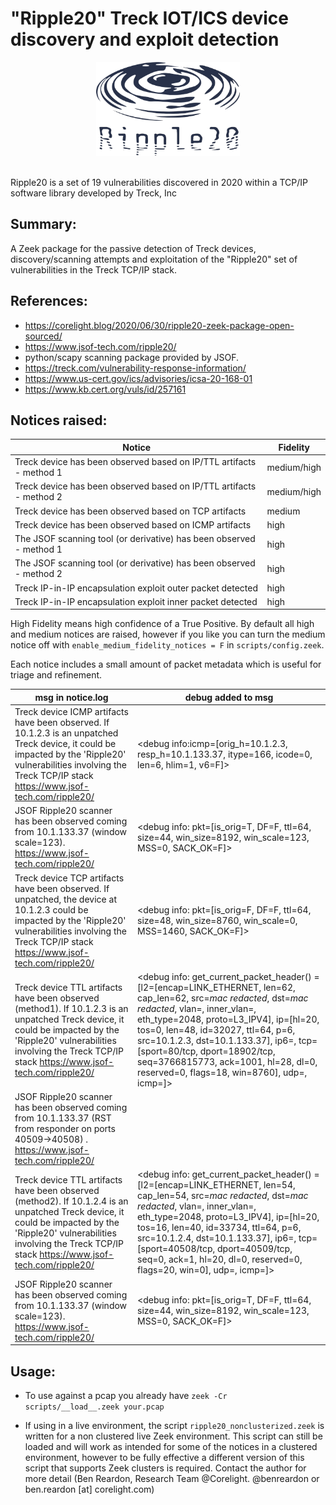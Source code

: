 
# "Ripple20" Treck IOT/ICS device discovery and exploit detection
<p align="center">
  <img width="230" height="150" src="r20_logo.png">
</p>

<br>
Ripple20 is a set of 19 vulnerabilities discovered in 2020 within a TCP/IP software library developed by Treck, Inc
</br>
  
## Summary:  
A Zeek package for the passive detection of Treck devices, discovery/scanning attempts and exploitation of the "Ripple20" set of vulnerabilities in the Treck TCP/IP stack. 

## References: 
- https://corelight.blog/2020/06/30/ripple20-zeek-package-open-sourced/
- https://www.jsof-tech.com/ripple20/    
- python/scapy scanning package provided by JSOF.  
- https://treck.com/vulnerability-response-information/
- https://www.us-cert.gov/ics/advisories/icsa-20-168-01
- https://www.kb.cert.org/vuls/id/257161

## Notices raised:   

| Notice | Fidelity  |
| -------- | ---------------------- |
|Treck device has been observed based on IP/TTL artifacts - method 1| medium/high | 
|Treck device has been observed based on IP/TTL artifacts - method 2| medium/high |
|Treck device has been observed based on TCP artifacts| medium |
|Treck device has been observed based on ICMP artifacts|high |
|The JSOF scanning tool (or derivative) has been observed - method 1| high |
|The JSOF scanning tool (or derivative) has been observed - method 2| high |
|Treck IP-in-IP encapsulation exploit outer packet detected| high|
|Treck IP-in-IP encapsulation exploit inner packet detected| high|
  
High Fidelity means high confidence of a True Positive.
By default all high and medium notices are raised, however if you like you can turn the medium notice off with `enable_medium_fidelity_notices = F` in `scripts/config.zeek`.


Each notice includes a small amount of packet metadata which is useful for triage and refinement. 


| msg in notice.log | debug added to msg |
| -------- | ---------------------- |
|Treck device ICMP artifacts have been observed. If 10.1.2.3 is an unpatched Treck device, it could be impacted by the 'Ripple20' vulnerabilities involving the Treck TCP/IP stack https://www.jsof-tech.com/ripple20/ |<debug info:icmp=[orig_h=10.1.2.3, resp_h=10.1.133.37, itype=166, icode=0, len=6, hlim=1, v6=F]>|
JSOF Ripple20 scanner has been observed coming from 10.1.133.37 (window scale=123). https://www.jsof-tech.com/ripple20/ | <debug info: pkt=[is_orig=T, DF=F, ttl=64, size=44, win_size=8192, win_scale=123, MSS=0, SACK_OK=F]>
Treck device TCP artifacts have been observed. If unpatched, the device at 10.1.2.3 could be impacted by the 'Ripple20' vulnerabilities involving the Treck TCP/IP stack https://www.jsof-tech.com/ripple20/ |<debug info: pkt=[is_orig=F, DF=F, ttl=64, size=48, win_size=8760, win_scale=0, MSS=1460, SACK_OK=F]>|
|Treck device TTL artifacts have been observed (method1). If 10.1.2.3 is an unpatched Treck device, it could be impacted by the 'Ripple20' vulnerabilities involving the Treck TCP/IP stack https://www.jsof-tech.com/ripple20/|<debug info: get_current_packet_header() = [l2=[encap=LINK_ETHERNET, len=62, cap_len=62, src=_mac redacted_, dst=_mac redacted_, vlan=<uninitialized>, inner_vlan=<uninitialized>, eth_type=2048, proto=L3_IPV4], ip=[hl=20, tos=0, len=48, id=32027, ttl=64, p=6, src=10.1.2.3, dst=10.1.133.37], ip6=<uninitialized>, tcp=[sport=80/tcp, dport=18902/tcp, seq=3766815773, ack=1001, hl=28, dl=0, reserved=0, flags=18, win=8760], udp=<uninitialized>, icmp=<uninitialized>]>|
|JSOF Ripple20 scanner has been observed coming from 10.1.133.37 (RST from responder on ports 40509->40508) . https://www.jsof-tech.com/ripple20/||
|Treck device TTL artifacts have been observed (method2). If 10.1.2.4 is an unpatched Treck device, it could be impacted by the 'Ripple20' vulnerabilities involving the Treck TCP/IP stack https://www.jsof-tech.com/ripple20/ |<debug info: get_current_packet_header() = [l2=[encap=LINK_ETHERNET, len=54, cap_len=54, src=_mac redacted_, dst=_mac redacted_, vlan=<uninitialized>, inner_vlan=<uninitialized>, eth_type=2048, proto=L3_IPV4], ip=[hl=20, tos=16, len=40, id=33734, ttl=64, p=6, src=10.1.2.4, dst=10.1.133.37], ip6=<uninitialized>, tcp=[sport=40508/tcp, dport=40509/tcp, seq=0, ack=1, hl=20, dl=0, reserved=0, flags=20, win=0], udp=<uninitialized>, icmp=<uninitialized>]>|
|JSOF Ripple20 scanner has been observed coming from 10.1.133.37 (window scale=123). https://www.jsof-tech.com/ripple20/ |<debug info: pkt=[is_orig=T, DF=F, ttl=64, size=44, win_size=8192, win_scale=123, MSS=0, SACK_OK=F]>|


## Usage:
- To use against a pcap you already have ```zeek -Cr scripts/__load__.zeek your.pcap```  

- If using in a live environment, the script ```ripple20_nonclusterized.zeek``` is written for a non clustered live Zeek environment. This script can still be loaded and will work as intended for some of the notices in a clustered environment, however to be fully effective a different version of this script that supports Zeek clusters is required. Contact the author for more detail (Ben Reardon, Research Team @Corelight. @benreardon or ben.reardon [at] corelight.com)
